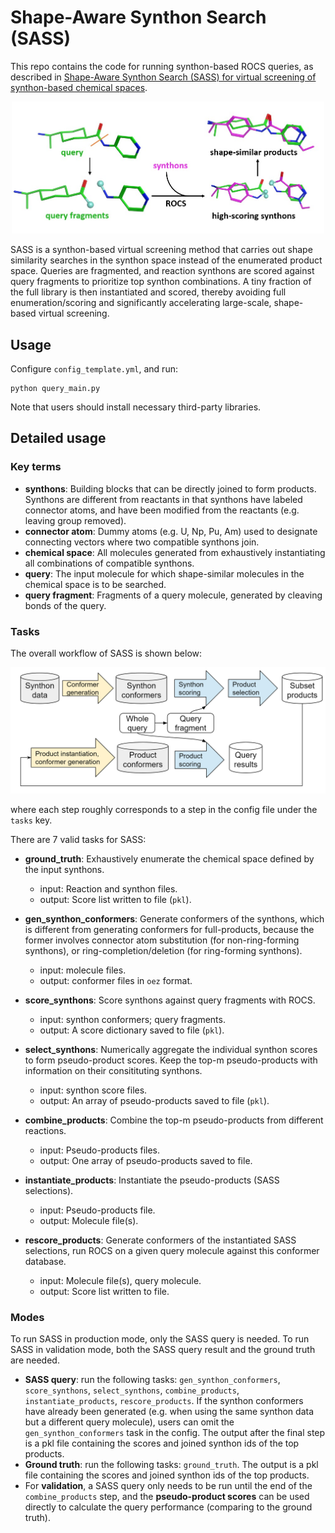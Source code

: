 # Shape-Aware Synthon Search (SASS)

This repo contains the code for running synthon-based ROCS queries, as described in [Shape-Aware Synthon Search (SASS) for virtual screening of synthon-based chemical spaces](https://chemrxiv.org/engage/chemrxiv/article-details/655bccc66e0ec7777f59747e).

<center>
    <img src="SASS.jpg?raw=true" width="500">
</center>

SASS is a synthon-based virtual screening method that carries out shape similarity searches in the synthon space instead of the enumerated product space. Queries are fragmented, and reaction synthons are scored against query fragments to prioritize top synthon combinations. A tiny fraction of the full library is then instantiated and scored, thereby avoiding full enumeration/scoring and significantly accelerating large-scale, shape-based virtual screening.

## Usage

Configure `config_template.yml`, and run:

```
python query_main.py
```

Note that users should install necessary third-party libraries.

## Detailed usage

### Key terms

- **synthons**: Building blocks that can be directly joined to form products. Synthons are different from reactants in that synthons have labeled connector atoms, and have been modified from the reactants (e.g. leaving group removed).
- **connector atom**: Dummy atoms (e.g. U, Np, Pu, Am) used to designate connecting vectors where two compatible synthons join.
- **chemical space**: All molecules generated from exhaustively instantiating all combinations of compatible synthons.
- **query**: The input molecule for which shape-similar molecules in the chemical space is to be searched.
- **query fragment**: Fragments of a query molecule, generated by cleaving bonds of the query.

### Tasks

The overall workflow of SASS is shown below: 

<center>
    <img src="SASS_workflow.png?raw=true" width="700">
</center>

where each step roughly corresponds to a step in the config file under the `tasks` key.

There are 7 valid tasks for SASS: 

- **ground_truth**: Exhaustively enumerate the chemical space defined by the input synthons.
  - input: Reaction and synthon files.
  - output: Score list written to file (`pkl`).

- **gen_synthon_conformers**: Generate conformers of the synthons, which is different from generating conformers for full-products, because the former involves connector atom substitution (for non-ring-forming synthons), or ring-completion/deletion (for ring-forming synthons).
  - input: molecule files.
  - output: conformer files in `oez` format.

- **score_synthons**: Score synthons against query fragments with ROCS.
  - input: synthon conformers; query fragments.
  - output: A score dictionary saved to file (`pkl`).

- **select_synthons**: Numerically aggregate the individual synthon scores to form pseudo-product scores. Keep the top-m pseudo-products with information on their consitituting synthons.
  - input: synthon score files.
  - output: An array of pseudo-products saved to file (`pkl`).
  
- **combine_products**: Combine the top-m pseudo-products from different reactions.
  - input: Pseudo-products files.
  - output: One array of pseudo-products saved to file.

- **instantiate_products**: Instantiate the pseudo-products (SASS selections).
  - input: Pseudo-products file.
  - output: Molecule file(s).
  
- **rescore_products**: Generate conformers of the instantiated SASS selections, run ROCS on a given query molecule against this conformer database.
  - input: Molecule file(s), query molecule.
  - output: Score list written to file.

### Modes

To run SASS in production mode, only the SASS query is needed. To run SASS in validation mode, both the SASS query result and the ground truth are needed. 

- **SASS query**: run the following tasks: `gen_synthon_conformers`, `score_synthons`, `select_synthons`, `combine_products`, `instantiate_products`, `rescore_products`. If the synthon conformers have already been generated (e.g. when using the same synthon data but a different query molecule), users can omit the `gen_synthon_conformers` task in the config. The output after the final step is a pkl file containing the scores and joined synthon ids of the top products.
- **Ground truth**: run the following tasks: `ground_truth`. The output is a pkl file containing the scores and joined synthon ids of the top products.
- For **validation**, a SASS query only needs to be run until the end of the `combine_products` step, and the **pseudo-product scores** can be used directly to calculate the query performance (comparing to the ground truth).

